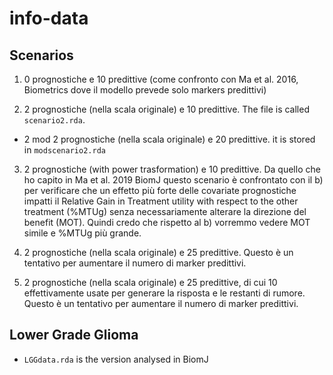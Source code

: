 # info-data

## Scenarios
1. 0 prognostiche e 10 predittive (come confronto con Ma et al. 2016, Biometrics dove il modello prevede solo markers predittivi)

2. 2 prognostiche (nella scala originale) e 10 predittive. The file is called `scenario2.rda`.
  
  - 2 mod 2 prognostiche (nella scala originale) e 20 predittive. 
    it is stored in `modscenario2.rda`

3. 2 prognostiche (with power trasformation) e 10 predittive. Da quello che ho capito in Ma et al. 2019 BiomJ questo scenario è confrontato con il b) per verificare che un effetto più forte delle covariate prognostiche impatti il Relative Gain in Treatment utility with respect to the other treatment (%MTUg) senza necessariamente alterare la direzione del benefit (MOT). Quindi credo che rispetto al b) vorremmo vedere MOT simile e %MTUg più grande.

4. 2 prognostiche (nella scala originale) e 25 predittive. Questo è un tentativo per aumentare il numero di marker predittivi.

5. 2 prognostiche (nella scala originale) e 25 predittive, di cui 10 effettivamente usate per generare la risposta e le restanti di rumore. Questo è un tentativo per aumentare il numero di marker predittivi.

## Lower Grade Glioma

* `LGGdata.rda` is the version analysed in BiomJ